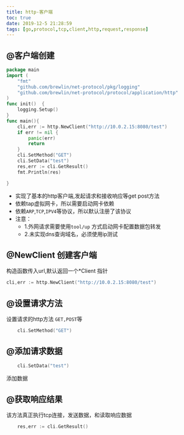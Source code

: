 ```yaml
---
title: http-客户端
toc: true
date: 2019-12-5 21:28:59
tags: [go,protocol,tcp,client,http,request,response]
---
```


## @客户端创建
```go
package main
import (
	"fmt"
	"github.com/brewlin/net-protocol/pkg/logging"
	"github.com/brewlin/net-protocol/protocol/application/http"
)
func init()  {
	logging.Setup()
}
func main(){
	cli,err := http.NewClient("http://10.0.2.15:8080/test")
	if err != nil {
		panic(err)
		return
	}
	cli.SetMethod("GET")
	cli.SetData("test")
	res,err := cli.GetResult()
	fmt.Println(res)

}

```
- 实现了基本的http客户端,发起请求和接收响应等get post方法
- 依赖tap虚拟网卡，所以需要启动网卡依赖
- 依赖`ARP`,`TCP`,`IPV4`等协议，所以默认注册了该协议
- 注意：
	- 1.外网请求需要使用`tool/up` 方式启动网卡配置数据包转发
	- 2.未实现dns查询域名，必须使用ip测试

## @NewClient 创建客户端
构造函数传入url,默认返回一个*Client 指针
```go
cli,err := http.NewClient("http://10.0.2.15:8080/test")
```

## @设置请求方法
设置请求的http方法 `GET,POST`等
```go
	cli.SetMethod("GET")
```

## @添加请求数据
```go
	cli.SetData("test")
```
添加数据

## @获取响应结果
该方法真正执行tcp连接，发送数据，和读取响应数据
```go
	res,err := cli.GetResult()
```

